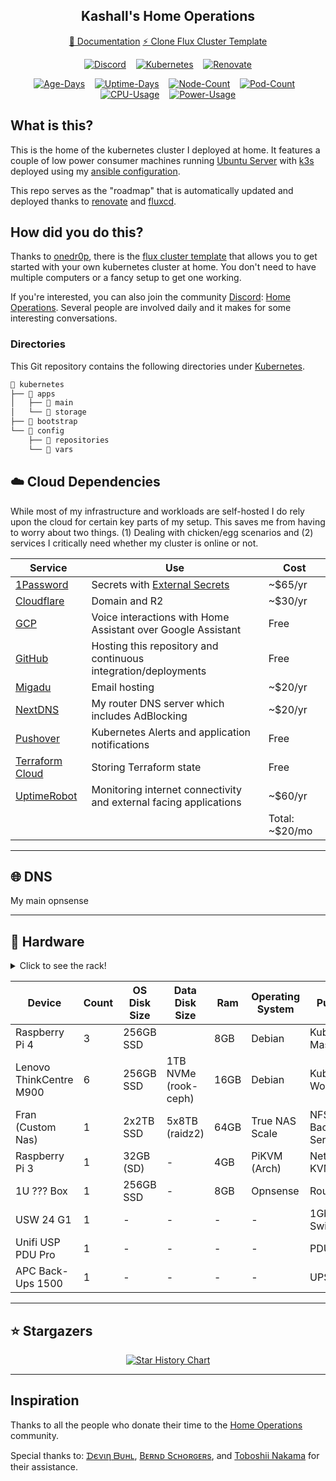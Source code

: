 <div align="center">

## Kashall's Home Operations

[📄 Documentation](https://home-cluster.pages.dev)
[⚡️ Clone Flux Cluster Template](https://github.com/onedr0p/flux-cluster-template)
</div>

<div align="center">

[![Discord](https://img.shields.io/discord/673534664354430999?style=for-the-badge&label&logo=discord&logoColor=white&color=blue)](https://discord.gg/home-operations)&nbsp;&nbsp;&nbsp;
[![Kubernetes](https://img.shields.io/badge/dynamic/yaml?url=https%3A%2F%2Fraw.githubusercontent.com%2Fkashalls%2Fhome-cluster%2Fmain%2Fkubernetes%2Fapps%2Fmain%2Fkube-system%2Fsystem-upgrade-controller%2Fplans%2Fserver.yaml&query=%24.spec.version&style=for-the-badge&logo=kubernetes&logoColor=white&label=%20)](https://k3s.io/)&nbsp;&nbsp;&nbsp;
[![Renovate](https://img.shields.io/github/actions/workflow/status/kashalls/home-cluster/renovate.yaml?branch=main&label=&logo=renovatebot&style=for-the-badge&color=blue)](https://github.com/onedr0p/home-ops/actions/workflows/renovate.yaml)

[![Age-Days](https://img.shields.io/endpoint?url=https%3A%2F%2Fkromgo.ok8.sh%2Fquery%3Fformat%3Dendpoint%26metric%3Dcluster_age_days&style=for-the-badge&label=Age)](https://github.com/kashalls/kromgo/)&nbsp;&nbsp;&nbsp;
[![Uptime-Days](https://img.shields.io/endpoint?url=https%3A%2F%2Fkromgo.ok8.sh%2Fquery%3Fformat%3Dendpoint%26metric%3Dcluster_uptime_days&style=for-the-badge&label=Uptime)](https://github.com/kashalls/kromgo/)&nbsp;&nbsp;&nbsp;
[![Node-Count](https://img.shields.io/endpoint?url=https%3A%2F%2Fkromgo.ok8.sh%2Fquery%3Fformat%3Dendpoint%26metric%3Dcluster_node_count&style=for-the-badge&label=Nodes)](https://github.com/kashalls/kromgo/)&nbsp;&nbsp;&nbsp;
[![Pod-Count](https://img.shields.io/endpoint?url=https%3A%2F%2Fkromgo.ok8.sh%2Fquery%3Fformat%3Dendpoint%26metric%3Dcluster_pods_running&style=for-the-badge&label=Pods)](https://github.com/kashalls/kromgo/)&nbsp;&nbsp;&nbsp;
[![CPU-Usage](https://img.shields.io/endpoint?url=https%3A%2F%2Fkromgo.ok8.sh%2Fquery%3Fformat%3Dendpoint%26metric%3Dcluster_cpu_usage&style=for-the-badge&label=CPU)](https://github.com/kashalls/kromgo/)&nbsp;&nbsp;&nbsp;
[![Power-Usage](https://img.shields.io/endpoint?url=https%3A%2F%2Fkromgo.ok8.sh%2Fquery%3Fformat%3Dendpoint%26metric%3Dcluster_power_usage&style=for-the-badge&label=Power)](https://github.com/kashalls/kromgo/)
</div>

## What is this?

This is the home of the kubernetes cluster I deployed at home. It features a couple of low power consumer machines running [Ubuntu Server](https://ubuntu.com/server) with [k3s](https://k3s.io/) deployed using my [ansible configuration](/ansible/).

This repo serves as the "roadmap" that is automatically updated and deployed thanks to [renovate](https://www.mend.io/renovate/) and [fluxcd](https://fluxcd.io/).

## How did you do this?

Thanks to [onedr0p](https://github.com/onedr0p), there is the [flux cluster template](https://github.com/onedr0p/flux-cluster-template) that allows you to get started with your own kubernetes cluster at home. You don't need to have multiple computers or a fancy setup to get one working.

If you're interested, you can also join the community [Discord](https://discord.com): [Home Operations](https://discord.gg/home-operations). Several people are involved daily and it makes for some interesting conversations.


### Directories

This Git repository contains the following directories under [Kubernetes](./kubernetes/).

```sh
📁 kubernetes
├── 📁 apps
│   ├── 📁 main
│   └── 📁 storage
├── 📁 bootstrap
└── 📁 config
    ├── 📁 repositories
    └── 📁 vars
```

## ☁️ Cloud Dependencies

While most of my infrastructure and workloads are self-hosted I do rely upon the cloud for certain key parts of my setup. This saves me from having to worry about two things. (1) Dealing with chicken/egg scenarios and (2) services I critically need whether my cluster is online or not.

| Service                                         | Use                                                               | Cost           |
|-------------------------------------------------|-------------------------------------------------------------------|----------------|
| [1Password](https://1password.com/)             | Secrets with [External Secrets](https://external-secrets.io/)     | ~$65/yr        |
| [Cloudflare](https://www.cloudflare.com/)       | Domain and R2                                                     | ~$30/yr        |
| [GCP](https://cloud.google.com/)                | Voice interactions with Home Assistant over Google Assistant      | Free           |
| [GitHub](https://github.com/)                   | Hosting this repository and continuous integration/deployments    | Free           |
| [Migadu](https://migadu.com/)                   | Email hosting                                                     | ~$20/yr        |
| [NextDNS](https://nextdns.io/)                  | My router DNS server which includes AdBlocking                    | ~$20/yr        |
| [Pushover](https://pushover.net/)               | Kubernetes Alerts and application notifications                   | Free           |
| [Terraform Cloud](https://www.terraform.io/)    | Storing Terraform state                                           | Free           |
| [UptimeRobot](https://uptimerobot.com/)         | Monitoring internet connectivity and external facing applications | ~$60/yr        |
|                                                 |                                                                   | Total: ~$20/mo |
---

## 🌐 DNS

My main opnsense


---

## 🔧 Hardware

<details>
  <summary>Click to see the rack!</summary>

  <img src="" align="center" width="200px" alt="rack"/>
</details>

| Device                      | Count | OS Disk Size | Data Disk Size              | Ram  | Operating System | Purpose             |
|-----------------------------|-------|--------------|-----------------------------|------|------------------|---------------------|
| Raspberry Pi 4              | 3     | 256GB SSD    |                             | 8GB  | Debian           | Kubernetes Masters  |
| Lenovo ThinkCentre M900     | 6     | 256GB SSD    | 1TB NVMe (rook-ceph)        | 16GB | Debian           | Kubernetes Workers  |
| Fran (Custom Nas)           | 1     | 2x2TB SSD    | 5x8TB (raidz2)              | 64GB | True NAS Scale   | NFS + Backup Server |
| Raspberry Pi 3              | 1     | 32GB (SD)    | -                           | 4GB  | PiKVM (Arch)     | Network KVM         |
| 1U ??? Box                  | 1     | 256GB SSD    | -                           | 8GB  | Opnsense         | Router              |
| USW 24 G1                   | 1     | -            | -                           | -    | -                | 1Gb Switch          |
| Unifi USP PDU Pro           | 1     | -            | -                           | -    | -                | PDU                 |
| APC Back-Ups 1500           | 1     | -            | -                           | -    | -                | UPS                 |

---

## ⭐ Stargazers

<div align="center">

[![Star History Chart](https://api.star-history.com/svg?repos=kashalls/home-cluster&type=Date)](https://star-history.com/#kashalls/home-cluster&Date)

</div>

---

## Inspiration

Thanks to all the people who donate their time to the [Home Operations](https://discord.gg/home-operations) community.

Special thanks to: [ᗪєνιη ᗷυнʟ](https://github.com/onedr0p/home-cluster), [Bᴇʀɴᴅ Sᴄʜᴏʀɢᴇʀs](https://github.com/bjw-s/k8s-gitops), and [Toboshii Nakama](https://github.com/toboshii/home-cluster) for their assistance.
